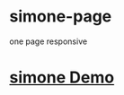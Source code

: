 # simone-page
 one page responsive 
 <h1>
 <a href="http://simone-page.epizy.com/" target="_blank">simone Demo</a>
 </h1>
